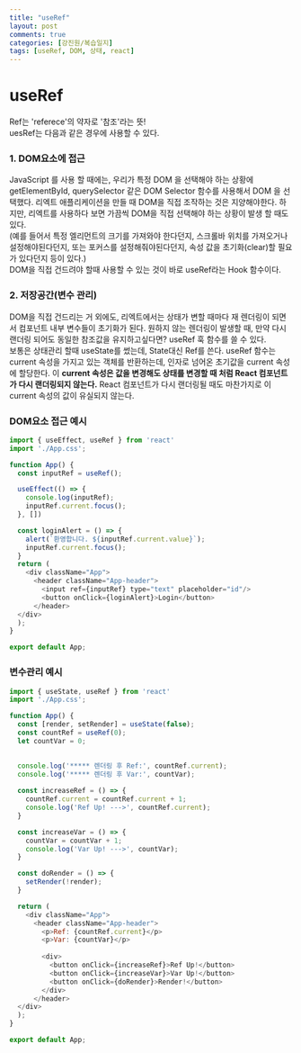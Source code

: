 ```yaml
---
title: "useRef"
layout: post
comments: true
categories: [강진원/복습일지]
tags: [useRef, DOM, 상태, react]
---
```

# useRef
Ref는 'referece'의 약자로 '참조'라는 뜻!   
uesRef는 다음과 같은 경우에 사용할 수 있다.

### 1. DOM요소에 접근 
JavaScript 를 사용 할 때에는, 우리가 특정 DOM 을 선택해야 하는 상황에 getElementById, querySelector 같은 DOM Selector 함수를 사용해서 DOM 을 선택했다.
리엑트 애플리케이션을 만들 때 DOM을 직접 조작하는 것은 지양해야한다. 하지만, 리엑트를 사용하다 보면 가끔씩 DOM을 직접 선택해야 하는 상황이 발생 할 때도 있다.   
(예를 들어서 특정 엘리먼트의 크기를 가져와야 한다던지, 스크롤바 위치를 가져오거나 설정해야된다던지, 또는 포커스를 설정해줘야된다던지, 속성 값을 초기화(clear)할 필요가 있다던지 등이 있다.)   
DOM을 직접 건드려야 할때 사용할 수 있는 것이 바로 useRef라는 Hook 함수이다.    

### 2. 저장공간(변수 관리)
DOM을 직접 건드리는 거 외에도, 리엑트에서는 상태가 변할 때마다 재 렌더링이 되면서 컴포넌트 내부 변수들이 초기화가 된다. 원하지 않는 렌더링이 발생할 때, 만약 다시 랜더링 되어도 동일한 참조값을 유지하고싶다면? useRef 훅 함수를 쓸 수 있다.   
보통은 상태관리 할때 useState를 썼는데, State대신 Ref를 쓴다.
useRef 함수는 current 속성을 가지고 있는 객체를 반환하는데, 인자로 넘어온 초기값을 current 속성에 할당한다. 이 **current 속성은 값을 변경해도 상태를 변경할 때 처럼 React 컴포넌트가 다시 랜더링되지 않는다.** React 컴포넌트가 다시 랜더링될 때도 마찬가지로 이 current 속성의 값이 유실되지 않는다.

### DOM요소 접근 예시
```js
import { useEffect, useRef } from 'react'
import './App.css';

function App() {
  const inputRef = useRef();

  useEffect(() => {
    console.log(inputRef);
    inputRef.current.focus();
  }, [])

  const loginAlert = () => {
    alert(`환영합니다. ${inputRef.current.value}`);
    inputRef.current.focus();
  }
  return (
    <div className="App">
      <header className="App-header">
        <input ref={inputRef} type="text" placeholder="id"/>
        <button onClick={loginAlert}>Login</button>
      </header>
  </div>
  );
}

export default App;
```
### 변수관리 예시
```js
import { useState, useRef } from 'react'
import './App.css';

function App() {
  const [render, setRender] = useState(false);
  const countRef = useRef(0);
  let countVar = 0;

  
  console.log('***** 렌더링 후 Ref:', countRef.current);
  console.log('***** 렌더링 후 Var:', countVar);
  
  const increaseRef = () => {
    countRef.current = countRef.current + 1;
    console.log('Ref Up! --->', countRef.current);
  }

  const increaseVar = () => {
    countVar = countVar + 1;
    console.log('Var Up! --->', countVar);
  }

  const doRender = () => {
    setRender(!render);
  }

  return (
    <div className="App">
      <header className="App-header">
        <p>Ref: {countRef.current}</p>
        <p>Var: {countVar}</p>
        
        <div>
          <button onClick={increaseRef}>Ref Up!</button>
          <button onClick={increaseVar}>Var Up!</button>
          <button onClick={doRender}>Render!</button>
        </div>
      </header>
  </div>
  );
}

export default App;
```




